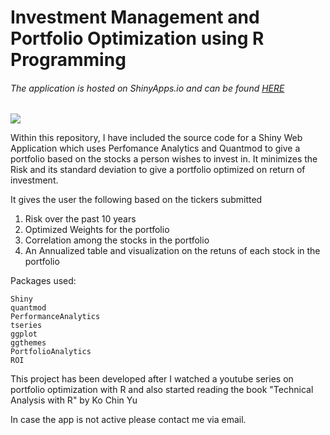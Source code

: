 # Investment Management and Portfolio Optimization using R Programming

###### The application is hosted on ShinyApps.io and can be found [HERE](https://gv9wj.shinyapps.io/Risk-Management-and-Portfolio-Optimization/)


![](https://g.foolcdn.com/editorial/images/618711/arrow-angles-up-on-a-green-stock-chart.jpg)


Within this repository, I have included the source code for a Shiny Web Application which uses Perfomance Analytics and Quantmod to give a portfolio based on the 
stocks a person wishes to invest in. It minimizes the Risk and its standard deviation to give a portfolio optimized on return of investment. 

It gives the user the following based on the tickers submitted

1. Risk over the past 10 years
2. Optimized Weights for the portfolio
3. Correlation among the stocks in the portfolio
4. An Annualized table and visualization on the retuns of each stock in the portfolio


Packages used:
```
Shiny
quantmod
PerformanceAnalytics
tseries
ggplot
ggthemes
PortfolioAnalytics
ROI
```

This project has been developed after I watched a youtube series on portfolio optimization with R and also started reading the book "Technical Analysis with R" by Ko Chin Yu

In case the app is not active please contact me via email. 
